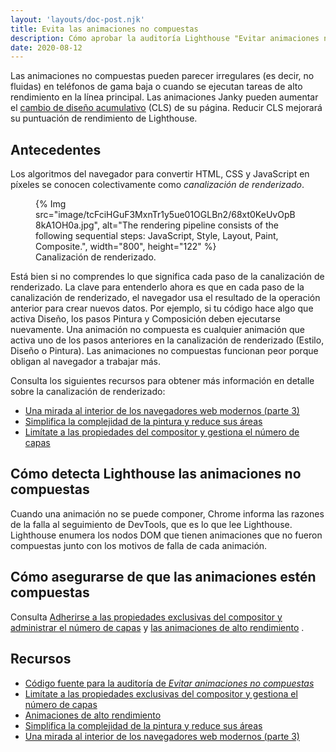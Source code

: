 ```yaml
---
layout: 'layouts/doc-post.njk'
title: Evita las animaciones no compuestas
description: Cómo aprobar la auditoría Lighthouse "Evitar animaciones no compuestas".
date: 2020-08-12
---
```


Las animaciones no compuestas pueden parecer irregulares (es decir, no fluidas) en teléfonos de gama baja o cuando se ejecutan tareas de alto rendimiento en la línea principal. Las animaciones Janky pueden aumentar el [cambio de diseño acumulativo](https://web.dev/cls/) (CLS) de su página. Reducir CLS mejorará su puntuación de rendimiento de Lighthouse.

## Antecedentes

Los algoritmos del navegador para convertir HTML, CSS y JavaScript en píxeles se conocen colectivamente como _canalización de renderizado_.

<figure>{% Img src="image/tcFciHGuF3MxnTr1y5ue01OGLBn2/68xt0KeUvOpB8kA1OH0a.jpg", alt="The rendering pipeline consists of the following sequential steps: JavaScript, Style, Layout, Paint, Composite.", width="800", height="122" %} <figcaption> Canalización de renderizado.</figcaption></figure>

Está bien si no comprendes lo que significa cada paso de la canalización de renderizado. La clave para entenderlo ahora es que en cada paso de la canalización de renderizado, el navegador usa el resultado de la operación anterior para crear nuevos datos. Por ejemplo, si tu código hace algo que activa Diseño, los pasos Pintura y Composición deben ejecutarse nuevamente. Una animación no compuesta es cualquier animación que activa uno de los pasos anteriores en la canalización de renderizado (Estilo, Diseño o Pintura). Las animaciones no compuestas funcionan peor porque obligan al navegador a trabajar más.

Consulta los siguientes recursos para obtener más información en detalle sobre la canalización de renderizado:

- [Una mirada al interior de los navegadores web modernos (parte 3)](https://developers.google.com/web/updates/2018/09/inside-browser-part3)
- [Simplifica la complejidad de la pintura y reduce sus áreas](https://developers.google.com/web/fundamentals/performance/rendering/simplify-paint-complexity-and-reduce-paint-areas)
- [Limítate a las propiedades del compositor y gestiona el número de capas](https://developers.google.com/web/fundamentals/performance/rendering/stick-to-compositor-only-properties-and-manage-layer-count)

## Cómo detecta Lighthouse las animaciones no compuestas

Cuando una animación no se puede componer, Chrome informa las razones de la falla al seguimiento de DevTools, que es lo que lee Lighthouse. Lighthouse enumera los nodos DOM que tienen animaciones que no fueron compuestas junto con los motivos de falla de cada animación.

## Cómo asegurarse de que las animaciones estén compuestas

Consulta [Adherirse a las propiedades exclusivas del compositor y administrar el número de capas](https://developers.google.com/web/fundamentals/performance/rendering/stick-to-compositor-only-properties-and-manage-layer-count) y [las animaciones de alto rendimiento](https://www.html5rocks.com/en/tutorials/speed/high-performance-animations/) .

## Recursos

- [Código fuente para la auditoría de _Evitar animaciones no compuestas_](https://github.com/GoogleChrome/lighthouse/blob/master/lighthouse-core/audits/non-composited-animations.js)
- [Limítate a las propiedades exclusivas del compositor y gestiona el número de capas](https://developers.google.com/web/fundamentals/performance/rendering/stick-to-compositor-only-properties-and-manage-layer-count)
- [Animaciones de alto rendimiento](https://www.html5rocks.com/en/tutorials/speed/high-performance-animations/)
- [Simplifica la complejidad de la pintura y reduce sus áreas](https://developers.google.com/web/fundamentals/performance/rendering/simplify-paint-complexity-and-reduce-paint-areas)
- [Una mirada al interior de los navegadores web modernos (parte 3)](https://developers.google.com/web/updates/2018/09/inside-browser-part3)
